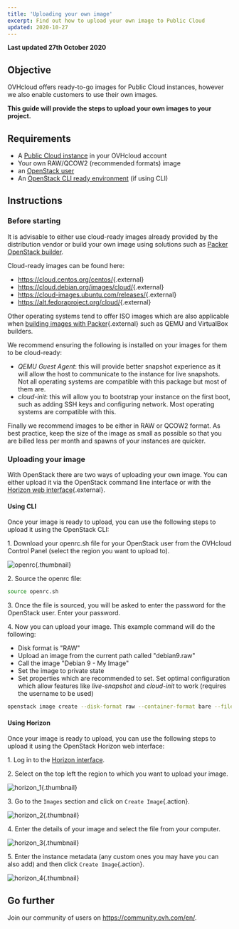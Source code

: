 ```yaml
---
title: 'Uploading your own image'
excerpt: Find out how to upload your own image to Public Cloud
updated: 2020-10-27
---
```


**Last updated 27th October 2020**

## Objective

OVHcloud offers ready-to-go images for Public Cloud instances, however we also enable customers to use their own images.

**This guide will provide the steps to upload your own images to your project.**

## Requirements

- A [Public Cloud instance](/pages/platform/public-cloud/public-cloud-first-steps#step-3-creating-an-instance/) in your OVHcloud account
- Your own RAW/QCOW2 (recommended formats) image 
- an [OpenStack user](/pages/platform/public-cloud/create_and_delete_a_user) 
- An [OpenStack CLI ready environment](/pages/platform/public-cloud/prepare_the_environment_for_using_the_openstack_api) (if using CLI)

## Instructions

### Before starting

It is advisable to either use cloud-ready images already provided by the distribution vendor or build your own image using solutions such as [Packer OpenStack builder](/pages/platform/public-cloud/create_image_from_existing_image_with_packer).

Cloud-ready images can be found here:

- <https://cloud.centos.org/centos/>{.external}
- <https://cloud.debian.org/images/cloud/>{.external}
- <https://cloud-images.ubuntu.com/releases/>{.external}
- <https://alt.fedoraproject.org/cloud/>{.external}

Other operating systems tend to offer ISO images which are also applicable when [building images with Packer](https://www.packer.io/docs/builders){.external} such as QEMU and VirtualBox builders.

We recommend ensuring the following is installed on your images for them to be cloud-ready:

- *QEMU Guest Agent*: this will provide better snapshot experience as it will allow the host to communicate to the instance for live snapshots. Not all operating systems are compatible with this package but most of them are.
- *cloud-init*: this will allow you to bootstrap your instance on the first boot, such as adding SSH keys and configuring network. Most operating systems are compatible with this.

Finally we recommend images to be either in RAW or QCOW2 format. As best practice, keep the size of the image as small as possible so that you are billed less per month and spawns of your instances are quicker.

### Uploading your image

With OpenStack there are two ways of uploading your own image. You can either upload it via the OpenStack command line interface or with the [Horizon web interface](https://horizon.cloud.ovh.net/auth/login/){.external}.

#### Using CLI

Once your image is ready to upload, you can use the following steps to upload it using the OpenStack CLI:

1\. Download your openrc.sh file for your OpenStack user from the OVHcloud Control Panel (select the region you want to upload to).

![openrc](images/openrc_file.png){.thumbnail}

2\. Source the openrc file:

```sh
source openrc.sh
```

3\. Once the file is sourced, you will be asked to enter the password for the OpenStack user. Enter your password.

4\. Now you can upload your image. This example command will do the following:

- Disk format is "RAW"
- Upload an image from the current path called "debian9.raw"
- Call the image "Debian 9 - My Image"
- Set the image to private state
- Set properties which are recommended to set. Set optimal configuration which allow features like *live-snapshot* and *cloud-init* to work (requires the username to be used)

```sh
openstack image create --disk-format raw --container-format bare --file debian9.raw "Debian 9 - My Image" --private --property distribution=debian --property hw_disk_bus=scsi --property hw_scsi_model=virtio-scsi --property hw_qemu_guest_agent=yes --property image_original_user=debian
```

#### Using Horizon

Once your image is ready to upload, you can use the following steps to upload it using the OpenStack Horizon web interface:

1\. Log in to the [Horizon interface](https://horizon.cloud.ovh.net/auth/login/).

2\. Select on the top left the region to which you want to upload your image.

![horizon_1](images/horizon_1.png){.thumbnail}

3\. Go to the `Images` section and click on `Create Image`{.action}.

![horizon_2](images/horizon_2.png){.thumbnail}

4\. Enter the details of your image and select the file from your computer.

![horizon_3](images/horizon_3.png){.thumbnail}

5\. Enter the instance metadata (any custom ones you may have you can also add) and then click `Create Image`{.action}.

![horizon_4](images/horizon_4.png){.thumbnail}

## Go further

Join our community of users on <https://community.ovh.com/en/>.
